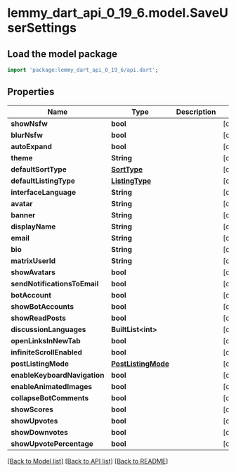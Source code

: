 # lemmy_dart_api_0_19_6.model.SaveUserSettings

## Load the model package
```dart
import 'package:lemmy_dart_api_0_19_6/api.dart';
```

## Properties
Name | Type | Description | Notes
------------ | ------------- | ------------- | -------------
**showNsfw** | **bool** |  | [optional] 
**blurNsfw** | **bool** |  | [optional] 
**autoExpand** | **bool** |  | [optional] 
**theme** | **String** |  | [optional] 
**defaultSortType** | [**SortType**](SortType.md) |  | [optional] 
**defaultListingType** | [**ListingType**](ListingType.md) |  | [optional] 
**interfaceLanguage** | **String** |  | [optional] 
**avatar** | **String** |  | [optional] 
**banner** | **String** |  | [optional] 
**displayName** | **String** |  | [optional] 
**email** | **String** |  | [optional] 
**bio** | **String** |  | [optional] 
**matrixUserId** | **String** |  | [optional] 
**showAvatars** | **bool** |  | [optional] 
**sendNotificationsToEmail** | **bool** |  | [optional] 
**botAccount** | **bool** |  | [optional] 
**showBotAccounts** | **bool** |  | [optional] 
**showReadPosts** | **bool** |  | [optional] 
**discussionLanguages** | **BuiltList&lt;int&gt;** |  | [optional] 
**openLinksInNewTab** | **bool** |  | [optional] 
**infiniteScrollEnabled** | **bool** |  | [optional] 
**postListingMode** | [**PostListingMode**](PostListingMode.md) |  | [optional] 
**enableKeyboardNavigation** | **bool** |  | [optional] 
**enableAnimatedImages** | **bool** |  | [optional] 
**collapseBotComments** | **bool** |  | [optional] 
**showScores** | **bool** |  | [optional] 
**showUpvotes** | **bool** |  | [optional] 
**showDownvotes** | **bool** |  | [optional] 
**showUpvotePercentage** | **bool** |  | [optional] 

[[Back to Model list]](../README.md#documentation-for-models) [[Back to API list]](../README.md#documentation-for-api-endpoints) [[Back to README]](../README.md)


